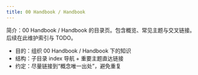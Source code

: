 ```yaml
---
title: 00 Handbook / Handbook
---
```


简介：00 Handbook / Handbook 的目录页。包含概览、常见主题与交叉链接。后续在此维护索引与 TODO。

- 目的：组织 00 Handbook / Handbook 下的知识
- 结构：子目录 index 导航 + 重要主题直达链接
- 约定：尽量链接到“概念唯一出处”，避免重复

